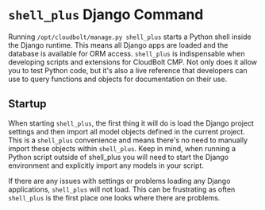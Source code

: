 # `shell_plus` Django Command

Running `/opt/cloudbolt/manage.py shell_plus` starts a Python shell inside the Django runtime. This means all Django apps are loaded and the database is available for ORM access. `shell_plus` is indispensable when developing scripts and extensions for CloudBolt CMP. Not only does it allow you to test Python code, but it's also a live reference that developers can use to query functions and objects for documentation on their use.

## Startup 
When starting `shell_plus`, the first thing it will do is load the Django project settings and then import all model objects defined in the current project. This is a `shell_plus` convenience and means there's no need to manually import these objects within `shell_plus`. Keep in mind, when running a Python script outside of shell_plus you will need to start the Django environment and explicitly import any models in your script.

If there are any issues with settings or problems loading any Django applications, `shell_plus` will not load. This can be frustrating as often `shell_plus` is the first place one looks where there are problems. 





